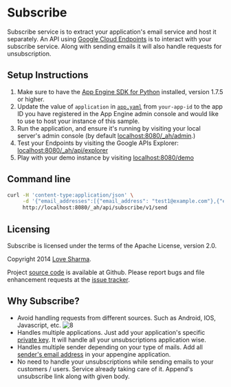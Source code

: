 Subscribe
=========

Subscribe service is to extract your application's email service and host it separately. An API using [Google Cloud Endpoints][1] is to interact with your subscribe service. Along with sending emails it will also handle requests for unsubscription.

## Setup Instructions

1. Make sure to have the [App Engine SDK for Python][2] installed, version
   1.7.5 or higher.
2. Update the value of `application` in [`app.yaml`][3] from `your-app-id` 
   to the app ID you have registered in the App Engine admin console and would 
   like to use to host your instance of this sample.
3. Run the application, and ensure it's running by visiting your local server's
   admin console (by default [localhost:8080/_ah/admin][4].)
4. Test your Endpoints by visiting the Google APIs Explorer: 
  [localhost:8080/_ah/api/explorer][5]
5. Play with your demo instance by visiting [localhost:8080/demo][12]

## Command line

```sh
curl -H 'content-type:application/json' \
     -d '{"email_addresses":[{"email_address": "test1@example.com"},{"email_address": "test2@example.com"}],"body": "<h1>Hello World</h1>","private_key": "your_application_specific_private_key","sender": "authorize@sender.com", "subject": "SUBJECT", "async": true}' \
     http://localhost:8080/_ah/api/subscribe/v1/send
```

## Licensing

Subscribe is licensed under the terms of the Apache License, version 2.0.

Copyright 2014 [Love Sharma][9].

Project [source code][10] is available at Github. Please report bugs and file enhancement requests at the [issue tracker][11].

## Why Subscribe?

* Avoid handling requests from different sources. Such as Android, IOS, Javascript, etc. ![8]
* Handles multiple applications. Just add your application's specific [private key][6]. It will handle all your unsubscriptions application wise.
* Handles multiple sender depending on your type of mails. Add all [sender's email address][7] in your appengine application.
* No need to handle your unsubscriptions while sending emails to your customers / users. Service already taking care of it. Append's unsubscribe link along with given body.


[1]: https://developers.google.com/appengine/docs/python/endpoints/
[2]: https://developers.google.com/appengine/downloads
[3]: https://github.com/zonito/subscribe/blob/master/app.yaml
[4]: http://localhost:8080/_ah/admin
[5]: http://localhost:8080/_ah/api/explorer
[6]: https://github.com/zonito/subscribe/blob/master/subscribe_api.py#L38
[7]: https://developers.google.com/appengine/docs/python/mail/emailmessagefields
[8]: https://developers.google.com/appengine/docs/images/endpoints.png "Endpoint Overview"
[9]: mailto:contact@lovesharma.com
[10]: https://github.com/zonito/subscribe
[11]: https://github.com/zonito/subscribe/issues
[12]: http://localhost:8080/demo


